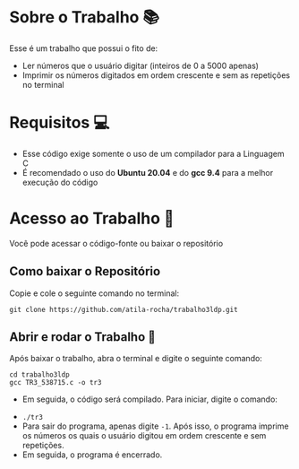 # Sobre o Trabalho :books:
Esse é um trabalho que possui o fito de:
* Ler números que o usuário digitar (inteiros de 0 a 5000 apenas) 
* Imprimir os números digitados em ordem crescente e sem as repetições no terminal

# Requisitos :computer:
* Esse código exige somente o uso de um compilador para a Linguagem C 
* É recomendado o uso do **Ubuntu 20.04** e do **gcc 9.4** para a melhor execução do código

# Acesso ao Trabalho :ledger:
Você pode acessar o código-fonte ou baixar o repositório

## Como baixar o Repositório
Copie e cole o seguinte comando no terminal:
```
git clone https://github.com/atila-rocha/trabalho3ldp.git
```

## Abrir e rodar o Trabalho :hammer:
Após baixar o trabalho, abra o terminal e digite o seguinte comando:
```
cd trabalho3ldp
gcc TR3_538715.c -o tr3
```
- Em seguida, o código será compilado. Para iniciar, digite o comando:
* `./tr3`
* Para sair do programa, apenas digite `-1`. Após isso, o programa imprime os números os quais o usuário digitou em ordem crescente e sem repetições.
* Em seguida, o programa é encerrado. 
